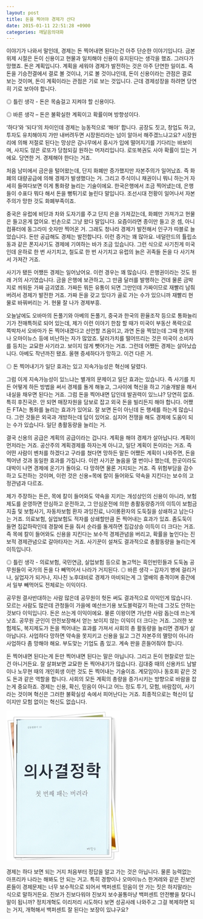 ```yaml
---
layout: post
title: 돈을 찍어야 경제가 산다
date: 2015-01-11 22:51:28 +0900
categories: 깨달음의대화
---
```

이야기가 나와서 말인데, 경제는 돈 찍어내면 된다는건 아주 단순한 이야기입니다. 금본위제 시절은 돈이 신용이고 현물과 일치해야 신용이 유지된다는 생각을 했죠. 그러다가 망했죠. 돈은 계획입니다. 계획을 세워야 경제가 발전하는 것은 아주 단연한 일이죠. 즉 돈을 기승전결에서 결로 볼 것이냐, 기로 볼 것이냐인데, 돈이 신용이라는 관점은 결로 보는 것이며, 돈이 계획이라는 관점은 기로 보는 것입니다. 근데 경제성장을 하려면 당연히 기로 보아야 합니다. 

  


◎ 틀린 생각 - 돈은 목숨걸고 지켜야 할 신용이다.  
      
◎ 바른 생각 – 돈은 불확실한 계획이고 확률이며 방향성이다. 

  


‘하다’와 ‘되다’의 차이인데 경제는 능동적으로 ‘해야’ 합니다. 공장도 짓고, 창업도 하고, 투자도 유치해야지 가만 내버려두면 시장원리라는 넘이 알아서 해주겠느냐고요? 시장원리에 의해 저절로 된다는 망상은 감나무에서 홍시가 입에 떨어지기를 기다리는 바보이며, 사지도 않은 로또가 당첨되길 원하는 머저리입니다. 로또복권도 사야 확률이 있는 거에요. 당연한 거. 경제해야 한다는 거죠. 

  


처음 남미에서 금은을 털어왔는데, 단지 화폐만 증가했지만 자본주의가 일어났죠. 즉 화폐의 대량공급에 의해 경제가 발생했다는 거. 그리고 주식이니 채권이니 뭐니 하는거 자세히 들여다보면 이게 통화량 늘리는 기술이에요. 한국은행에서 조금 찍어냈는데, 은행들이 수표다 뭐다 해서 돈을 뻥튀기로 늘린다 말입니다. 조선시대 전황이 일어나서 자본주의가 망한 것도 화폐부족이죠. 

  


중국은 유럽에 비단과 차와 도자기를 주고 단지 은을 가져갔는데, 화폐만 가져가고 현물은 들고온게 없어요. 빈손으로 그냥 왔다 말입니다. 요즘이라면 종이만 들고 온 셈, 아니 컴퓨터에 동그라미 숫자만 찍어온 거. 그래도 청나라 경제가 발전해서 인구가 따블로 늘었습니다. 돈만 공급해도 경제는 발전합니다. 이런 증거는 꽤 많아요. 네덜란드의 튤립소동과 같은 폰지사기도 경제에 기여하는 바가 조금 있습니다. 그런 식으로 사기친게 미국인데 운하로 한 번 사기치고, 철도로 한 번 사기치고 유럽의 늙은 귀족들 돈을 다 사기쳐서 가져간 거죠. 

  


사기가 됐든 어쨌든 경제는 일어났어요. 이런 경우는 꽤 많습니다. 은행권이라는 것도 원래 거의 사기였습니다. 금을 은행에 보관하고, 그 만큼 달러를 발행하는 건데 물론 금박지로 씌워둔 가짜 금괴였죠. 가짜든 뭐든 유통이 되면 그만인데 가짜이므로 재빨리 남줘버려서 경제가 발전한 거죠. 가짜 돈을 갖고 있다가 골로 가는 수가 있으니까 재빨리 현물로 바꿔버리는 거. 현물 잘 나가 경제부흥. 

  


오늘날에도 오바마의 돈풀기와 아베의 돈풀기, 중국과 한국의 환율조작 등으로 통화늘리기가 전매특허로 되어 있는데, 제가 이런 이야기 한참 할 때가 미국이 부동산 폭락으로 쪽박차서 오바마가 돈 찍어내겠다고 선언할 즈음이고, 과연 돈을 찍었는데 그때 한겨레나 오마이뉴스 등에 비난하는 자가 많았죠. 달러가치를 떨어뜨리는 것은 미국이 소비자를 등치는 교묘한 사기라고. 보이지 않게 뺏어가는 거죠. 그런데 어쨌든 경제는 살아났습니다. 아베도 작년까진 됐죠. 올핸 증세하다가 망하고. 이건 다른 거. 

  


◎ 돈 찍어내기가 일단 효과는 있고 지속가능성은 혁신에 달렸다. 

  


그럼 이게 지속가능성이 있느냐는 별개의 문제이고 일단 효과는 있습니다. 즉 사기를 치든 어떻게 하든 방법을 써서 경제를 돌게 해놓고, 그사이에 혁신을 하고 기술개발을 해서 내실을 채우면 된다는 거죠. 그럼 돈을 찍어내면 답인데 발권력이 있느냐? 당연히 없죠. 특히 후진국은. 안 되면 매장자원을 담보로 잡고 외국 돈을 빌리든지 해야 합니다. 어쨌든 FTA는 통화를 늘리는 효과가 있어요. 잘 보면 돈이 아닌데 돈 행세를 하는게 많습니다. 그런 것들은 외국과 개방하는데 답이 있어요. 심지어 전쟁을 해도 경제에 도움이 되는 수가 있습니다. 일단 총활동량을 늘리는 거. 

  


결국 신용의 공급은 계획의 공급이라는 겁니다. 계획을 해야 경제가 살아납니다. 계획이 먼저라는 거죠. 공산주의 계획경제를 하자는게 아니고, 일단 계획이 돈이라는 거죠. 즉 어떤 사람이 벤처를 하겠다고 구라를 쳤다면 망하든 말든 어쨌든 계획이 나와주면, 돈을 찍어낸 것과 동일한 효과를 가집니다. 이런 사기꾼 놀음을 열 번이나 했는데, 한곳이라도 대박이 나면 경제에 온기가 돌아요. 다 망하면 물론 거지되는 거죠. 즉 위험부담을 감수하고 도전하는 것이며, 이런 것은 신용=목에 칼이 들어와도 약속을 지킨다는 보수의 고정관념과 다르죠. 

  


제가 주장하는 돈은, 목에 칼이 들어와도 약속을 지키는 개성상인의 신용이 아니라, 보험제도를 운영하면 안심하고 운전하고, 그 안심운전에 의한 총활동량증가의 이득이 보험금 지출 및 보험사기, 자동차보험 환자 과잉진료, 나이롱환자의 도둑질을 상쇄하고 남는다는 거죠. 의료보험, 실업보험도 적자를 상쇄할만큼 돈 찍어내는 효과가 있죠. 좀도둑이 들면 집값하락인데 경찰에 돈을 줘서 순라를 돌게하면 집갑상승 이득이 더 크다는 거죠. 즉 목에 칼이 들어와도 신용을 지킨다는 보수적 경제관념을 버리고, 확률을 높인다는 진보적 경제관념으로 갈아타자는 거죠. 사기꾼이 설쳐도 결과적으로 총활동량을 늘리는게 이득입니다. 

  


◎ 틀린 생각 - 의료보험, 국민연금, 실업보험 등으로 놀고먹는 흑인빈민들과 도둑놈 공무원들이 국가의 돈을 다 빼먹어서 나라가 거지된다. ◎ 바른 생각 – 갑자기 병에 걸리거나, 실업자가 되거나, 지나친 노후대비로 경제가 마비되는게 그 열배의 충격이며 중간에서 일부 빼먹어도 전체로는 이익이다.

  


공무원 결사반대하는 사람 많은데 공무원이 헛돈 써도 결과적으로 이익인게 많습니다. 모르는 사람도 많은데 관청들이 가을에 예산쓰기용 보도블럭갈기 하는데 그것도 안하는 것보다 이익입니다. 돈은 쓰는게 이익이에요. 물론 이왕이면 가난한 사람 돕는데 쓰는게 낫죠. 공무원 군인이 안전보장해서 얻는 보이지 않는 이익이 더 크다는 거죠. 그러한 보험제도, 복지제도가 돈을 찍어내는 효과를 가져서 사회의 총 활동량을 늘리면 경제가 살아납니다. 사업하다 망하면 약속을 못지키고 신용을 잃고 그건 자본주의 멸망이 아니라 사업하다 좀 망해야 해요. 부도맞는 기업도 좀 있고. 계속 판을 흔들어줘야 합니다. 

  


돈 찍어내면 된다는게 돈만 찍어내면 된다는 말은 아닙니다. 그리고 돈이 현찰로만 있는건 아니거든요. 잘 살펴보면 교묘한 돈 찍어내기가 많습니다. 김대중 때의 신용카드 남발이나 노무현 때의 개인회생 이런 것도 돈 찍어내는 기술이죠. 계모임이나 동호회 같은 것도 돈과 같은 역할을 합니다. 사회의 모든 계획의 총량을 증가시키는 방향으로 바람을 잡는게 중요하죠. 경제는 신용, 확신, 믿음이 아니고 어느 정도 투기, 모험, 바람잡이, 사기라는 것이며 혁신은 그러한 불확실성 속에서 피어난다는 거죠. 최종적으로는 혁신이 답이지만 모험 없이는 혁신도 없습니다.

  



<img src="files/attach/images/198/034/555/111.JPG" alt="111.JPG" width="300" height="397" />   


  


경제는 하다 보면 되는 거지 처음부터 정답을 알고 가는 것은 아닙니다. 물론 능력없는 아프리카 나라는 해봐도 안 되는 거고. 특히 경향이나 오마이뉴스 한겨레와 같은 진보언론들이 경제문제는 너무 보수적으로 되어서 백퍼센트 믿음이 안 가는 짓은 하지말라는 식으로 말하거든요. 진보가 진보다워야 진보지 보수꼴통마냥 백퍼센트 안전빵을 찾다니 말이 됩니까? 정치개혁도 이리저리 시도하다 보면 성공사례 나와주고 그걸 복제하면 되는 거지, 개혁해서 백퍼센트 잘 된다는 보장이 있냐구요?